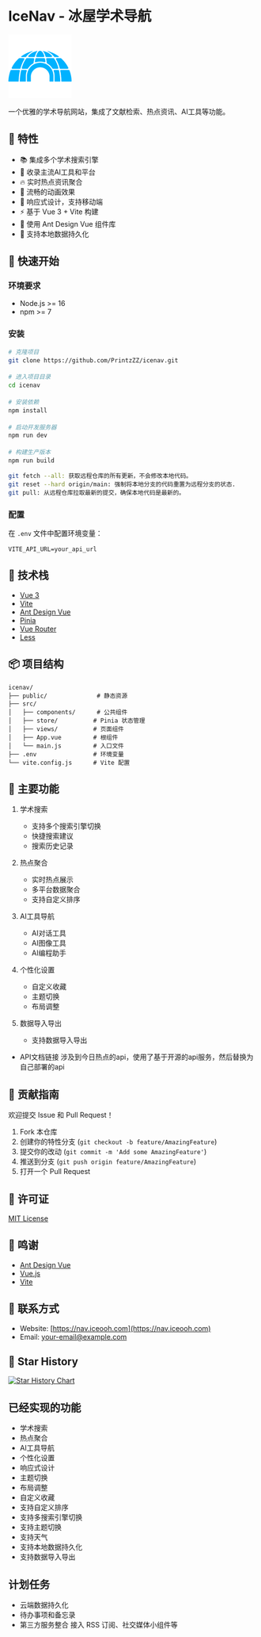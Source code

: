 # IceNav - 冰屋学术导航

![Logo](/public/images/favicon.png)

一个优雅的学术导航网站，集成了文献检索、热点资讯、AI工具等功能。

## 🌟 特性

- 📚 集成多个学术搜索引擎
- 🤖 收录主流AI工具和平台
- 🔥 实时热点资讯聚合
- 💫 流畅的动画效果
- 📱 响应式设计，支持移动端
- ⚡ 基于 Vue 3 + Vite 构建
- 🎨 使用 Ant Design Vue 组件库
- 💾 支持本地数据持久化

## 🚀 快速开始

### 环境要求

- Node.js >= 16
- npm >= 7

### 安装

```bash
# 克隆项目
git clone https://github.com/PrintzZZ/icenav.git

# 进入项目目录
cd icenav

# 安装依赖
npm install

# 启动开发服务器
npm run dev

# 构建生产版本
npm run build
```

```bash
git fetch --all: 获取远程仓库的所有更新，不会修改本地代码。
git reset --hard origin/main: 强制将本地分支的代码重置为远程分支的状态.
git pull: 从远程仓库拉取最新的提交，确保本地代码是最新的。

```

### 配置

在 `.env` 文件中配置环境变量：

```env
VITE_API_URL=your_api_url
```

## 🔧 技术栈

- [Vue 3](https://v3.vuejs.org/)
- [Vite](https://vitejs.dev/)
- [Ant Design Vue](https://antdv.com/)
- [Pinia](https://pinia.vuejs.org/)
- [Vue Router](https://router.vuejs.org/)
- [Less](https://lesscss.org/)

## 📦 项目结构

```
icenav/
├── public/              # 静态资源
├── src/
│   ├── components/      # 公共组件
│   ├── store/          # Pinia 状态管理
│   ├── views/          # 页面组件
│   ├── App.vue         # 根组件
│   └── main.js         # 入口文件
├── .env                # 环境变量
└── vite.config.js      # Vite 配置
```

## 🎯 主要功能

1. 学术搜索
   - 支持多个搜索引擎切换
   - 快捷搜索建议
   - 搜索历史记录

2. 热点聚合
   - 实时热点展示
   - 多平台数据聚合
   - 支持自定义排序

3. AI工具导航
   - AI对话工具
   - AI图像工具
   - AI编程助手

4. 个性化设置
   - 自定义收藏
   - 主题切换
   - 布局调整

5. 数据导入导出
   - 支持数据导入导出


- API文档链接
涉及到今日热点的api，使用了基于开源的api服务，然后替换为自己部署的api

## 🤝 贡献指南

欢迎提交 Issue 和 Pull Request！

1. Fork 本仓库
2. 创建你的特性分支 (`git checkout -b feature/AmazingFeature`)
3. 提交你的改动 (`git commit -m 'Add some AmazingFeature'`)
4. 推送到分支 (`git push origin feature/AmazingFeature`)
5. 打开一个 Pull Request

## 📄 许可证

[MIT License](LICENSE)

## 🙏 鸣谢

- [Ant Design Vue](https://antdv.com/)
- [Vue.js](https://vuejs.org/)
- [Vite](https://vitejs.dev/)

## 📧 联系方式

- Website: [https://nav.iceooh.com](https://nav.iceooh.com)
- Email: [your-email@example.com](mailto:your-email@example.com)

## 🌟 Star History

[![Star History Chart](https://api.star-history.com/svg?repos=PrintzZZ/icenav&type=Date)](https://star-history.com/#PrintzZZ/icenav&Date)




## 已经实现的功能

- 学术搜索
- 热点聚合
- AI工具导航
- 个性化设置
- 响应式设计
- 主题切换
- 布局调整
- 自定义收藏
- 支持自定义排序
- 支持多搜索引擎切换
- 支持主题切换
- 支持天气
- 支持本地数据持久化
- 支持数据导入导出

## 计划任务

- 云端数据持久化
- 待办事项和备忘录
- 第三方服务整合 接入 RSS 订阅、社交媒体小组件等


